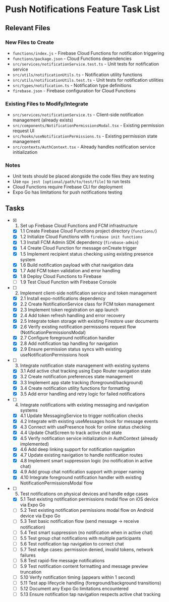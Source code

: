 # Push Notifications Feature Task List

## Relevant Files

### New Files to Create
- `functions/index.js` - Firebase Cloud Functions for notification triggering
- `functions/package.json` - Cloud Functions dependencies
- `src/services/notificationService.test.ts` - Unit tests for notification service
- `src/utils/notificationUtils.ts` - Notification utility functions
- `src/utils/notificationUtils.test.ts` - Unit tests for notification utilities
- `src/types/notification.ts` - Notification type definitions
- `firebase.json` - Firebase configuration for Cloud Functions

### Existing Files to Modify/Integrate
- `src/services/notificationService.ts` - Client-side notification management (already exists)
- `src/components/NotificationPermissionsModal.tsx` - Existing permission request UI
- `src/hooks/useNotificationPermissions.ts` - Existing permission state management
- `src/contexts/AuthContext.tsx` - Already handles notification service initialization

### Notes

- Unit tests should be placed alongside the code files they are testing
- Use `npx jest [optional/path/to/test/file]` to run tests
- Cloud Functions require Firebase CLI for deployment
- Expo Go has limitations for push notifications testing

## Tasks

- [x] 1. Set up Firebase Cloud Functions and FCM infrastructure
  - [x] 1.1 Create Firebase Cloud Functions project directory (`functions/`)
  - [x] 1.2 Initialize Cloud Functions with `firebase init functions`
  - [x] 1.3 Install FCM Admin SDK dependency (`firebase-admin`)
  - [x] 1.4 Create Cloud Function for message onCreate trigger
  - [x] 1.5 Implement recipient status checking using existing presence system
  - [x] 1.6 Build notification payload with chat navigation data
  - [x] 1.7 Add FCM token validation and error handling
  - [x] 1.8 Deploy Cloud Functions to Firebase
  - [ ] 1.9 Test Cloud Function with Firebase Console

- [ ] 2. Implement client-side notification service and token management
  - [x] 2.1 Install expo-notifications dependency
  - [x] 2.2 Create NotificationService class for FCM token management
  - [x] 2.3 Implement token registration on app launch
  - [x] 2.4 Add token refresh handling and error recovery
  - [x] 2.5 Integrate token storage with existing Firestore user documents
  - [x] 2.6 Verify existing notification permissions request flow (NotificationPermissionsModal)
  - [x] 2.7 Configure foreground notification handler
  - [x] 2.8 Add notification tap handling for navigation
  - [x] 2.9 Ensure permission status syncs with existing useNotificationPermissions hook

- [ ] 3. Integrate notification state management with existing systems
  - [x] 3.1 Add active chat tracking using Expo Router navigation state
  - [x] 3.2 Create notification preferences state management
  - [x] 3.3 Implement app state tracking (foreground/background)
  - [x] 3.4 Create notification utility functions for formatting
  - [x] 3.5 Add error handling and retry logic for failed notifications

- [ ] 4. Integrate notifications with existing messaging and navigation systems
  - [x] 4.1 Update MessagingService to trigger notification checks
  - [x] 4.2 Integrate with existing useMessages hook for message events
  - [x] 4.3 Connect with usePresence hook for online status checking
  - [x] 4.4 Update ChatScreen to track active chat state
  - [x] 4.5 Verify notification service initialization in AuthContext (already implemented)
  - [x] 4.6 Add deep linking support for notification navigation
  - [x] 4.7 Update existing navigation to handle notification routes
  - [x] 4.8 Implement smart suppression logic (no notification in active chat)
  - [x] 4.9 Add group chat notification support with proper naming
  - [x] 4.10 Integrate foreground notification handler with existing NotificationPermissionsModal flow

- [ ] 5. Test notifications on physical devices and handle edge cases
  - [x] 5.1 Test existing notification permissions modal flow on iOS device via Expo Go
  - [ ] 5.2 Test existing notification permissions modal flow on Android device via Expo Go
  - [ ] 5.3 Test basic notification flow (send message → receive notification)
  - [ ] 5.4 Test smart suppression (no notification when in active chat)
  - [ ] 5.5 Test group chat notifications with multiple participants
  - [ ] 5.6 Test notification tap navigation to correct chat
  - [ ] 5.7 Test edge cases: permission denied, invalid tokens, network failures
  - [ ] 5.8 Test rapid-fire message notifications
  - [ ] 5.9 Test notification content formatting and message preview truncation
  - [ ] 5.10 Verify notification timing (appears within 1 second)
  - [ ] 5.11 Test app lifecycle handling (foreground/background transitions)
  - [ ] 5.12 Document any Expo Go limitations encountered
  - [ ] 5.13 Ensure notification tap navigation respects active chat tracking
